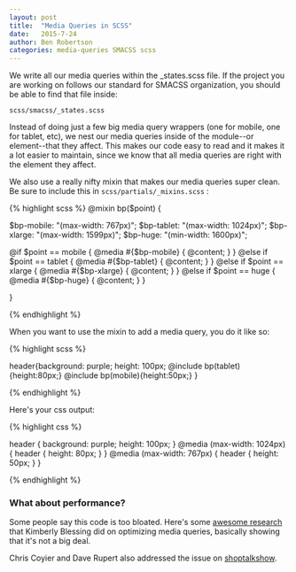 ```yaml
---
layout: post
title:  "Media Queries in SCSS"
date:   2015-7-24
author: Ben Robertson
categories: media-queries SMACSS scss
---
```


We write all our media queries within the _states.scss file. If the project you are working on follows our standard for SMACSS organization, you should be able to find that file inside:

<code>scss/smacss/_states.scss</code>

Instead of doing just a few big media query wrappers (one for mobile, one for tablet, etc), we nest our media queries inside of the module--or element--that they affect. This makes our code easy to read and it makes it a lot easier to maintain, since we know that all media queries are right with the element they affect.

We also use a really nifty mixin that makes our media queries super clean. Be sure to include this in <code>scss/partials/_mixins.scss</code> :

{% highlight scss %}
@mixin bp($point) {
  
  $bp-mobile: "(max-width: 767px)";
  $bp-tablet: "(max-width: 1024px)";
  $bp-xlarge: "(max-width: 1599px)";
  $bp-huge: "(min-width: 1600px)";

  @if $point == mobile {
    @media #{$bp-mobile}  { @content; }
  } 
  @else if $point == tablet {
    @media #{$bp-tablet} { @content; }
  }
  @else if $point == xlarge {
    @media #{$bp-xlarge} { @content; }
  } 
  @else if $point == huge {
    @media #{$bp-huge} { @content; }
  }

}

{% endhighlight %}

When you want to use the mixin to add a media query, you do it like so:

{% highlight scss %}

header{background: purple; height: 100px;
	@include bp(tablet){height:80px;}
	@include bp(mobile){height:50px;}
}

{% endhighlight %}

Here's your css output:

{% highlight css %}

header {
  background: purple;
  height: 100px; }
  @media (max-width: 1024px) {
    header {
      height: 80px; } }
  @media (max-width: 767px) {
    header {
      height: 50px; } }

{% endhighlight %}

<h3>What about performance?</h3>
Some people say this code is too bloated. Here's some <a href="http://presentations.kimberlyblessing.com/2013/rwdsummit/Optimizing%20Media%20Queries.pdf">awesome research</a> that Kimberly Blessing did on optimizing media queries, basically showing that it's not a big deal.

Chris Coyier and Dave Rupert also addressed the issue on <a href="http://shoptalkshow.com/episodes/175-rapidfire-48/#t=40:15">shoptalkshow</a>.



